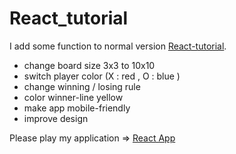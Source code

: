 # React_tutorial

I add some function to normal version [React-tutorial](https://reactjs.org/tutorial/tutorial.html).

- change board size 3x3 to 10x10
- switch player color (X : red , O : blue )
- change winning / losing rule
- color winner-line yellow
- make app mobile-friendly
- improve design

Please play my application => [React App](https://xogame-mobile.herokuapp.com/) 
